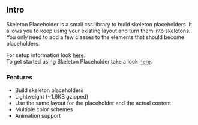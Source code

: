 ## Intro

Skeleton Placeholder is a small css library to build skeleton placeholders. It allows you to keep using your existing layout and turn them into skeletons. You only need to add a few classes to the elements that should become placeholders.

For setup information look [here](installation).  
To get started using Skeleton Placeholder take a look [here](quickstart).


### Features

- Build skeleton placeholders
- Lightweight (~1.6KB gzipped)
- Use the same layout for the placeholder and the actual content
- Multiple color schemes
- Animation support


